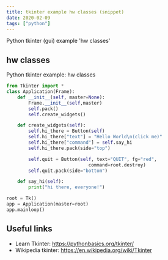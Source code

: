 ```yaml
---
title: tkinter example hw classes (snippet)
date: 2020-02-09
tags: ["python"]
---
```

Python tkinter (gui) example 'hw classes'


## hw classes

Python tkinter example: hw classes

```python
from Tkinter import *
class Application(Frame):
    def __init__(self, master=None):
        Frame.__init__(self,master)
        self.pack()
        self.create_widgets()

    def create_widgets(self):
        self.hi_there = Button(self)
        self.hi_there["text"] = "Hello World\n(click me)"
        self.hi_there["command"] = self.say_hi
        self.hi_there.pack(side="top")

        self.quit = Button(self, text="QUIT", fg="red",
                              command=root.destroy)
        self.quit.pack(side="bottom")

    def say_hi(self):
        print("hi there, everyone!")

root = Tk()
app = Application(master=root)
app.mainloop()


```

## Useful links

- Learn Tkinter: https://pythonbasics.org/tkinter/
- Wikipedia tkinter: https://en.wikipedia.org/wiki/Tkinter
